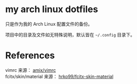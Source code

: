 # my arch linux dotfiles

只是作为我的 Arch Linux 配置文件的备份。

项目中的目录及文件如无特殊说明，默认皆在 `~/.config` 目录下。

# References

vimrc 来源： [amix/vimrc](https://github.com/amix/vimrc)  
fcitx/skin/material 来源： [hrko99/fcitx-skin-material](https://github.com/hrko99/fcitx-skin-material)
